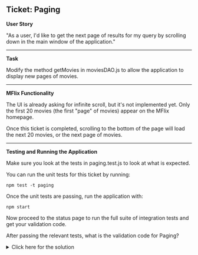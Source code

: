 ## Ticket: Paging

**User Story**

"As a user, I'd like to get the next page of results for my query by scrolling down in the main window of the application."

---

**Task**

Modify the method getMovies in moviesDAO.js to allow the application to display new pages of movies.

---

**MFlix Functionality**

The UI is already asking for infinite scroll, but it's not implemented yet. Only the first 20 movies (the first "page" of movies) appear on the MFlix homepage.

Once this ticket is completed, scrolling to the bottom of the page will load the next 20 movies, or the next page of movies.

---

**Testing and Running the Application**

Make sure you look at the tests in paging.test.js to look at what is expected.

You can run the unit tests for this ticket by running:

```
npm test -t paging
```

Once the unit tests are passing, run the application with:

```
npm start
```

Now proceed to the status page to run the full suite of integration tests and get your validation code.

After passing the relevant tests, what is the validation code for Paging?

<details>
  <summary>Click here for the solution</summary>
    Answer: 5a9824d057adff467fb1f526
</details>

